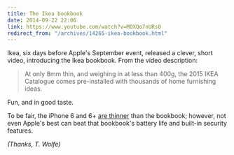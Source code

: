 ```yaml
---
title: The Ikea bookbook
date: 2014-09-22 22:06
link: https://www.youtube.com/watch?v=MOXQo7nURs0
redirect_from: "/archives/14265-ikea-bookbook.html"
---
```



Ikea, six days before Apple's September event, released a clever, short video, introducing the Ikea bookbook. From the video description:

> At only 8mm thin, and weighing in at less than 400g, the 2015 IKEA Catalogue comes pre-installed with thousands of home furnishing ideas.

Fun, and in good taste.

To be fair, the iPhone 6 and 6+ [are thinner](http://www.apple.com/iphone-6/specs/) than the bookbook; however, not even Apple's best can beat that bookbook's battery life and built-in security features.

_(Thanks, T. Wolfe)_
